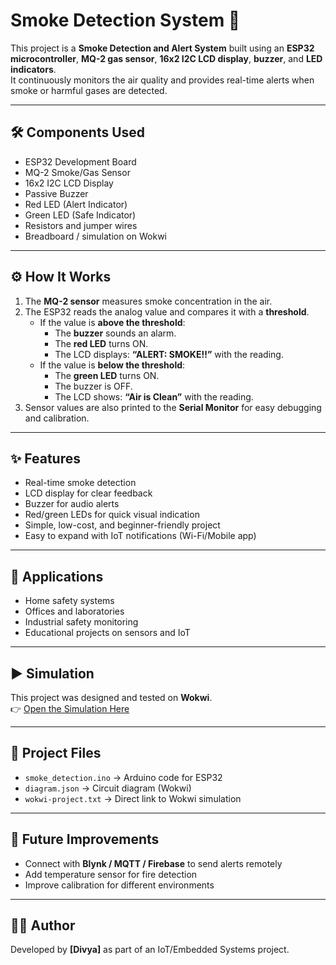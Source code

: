 # Smoke Detection System 🚨

This project is a **Smoke Detection and Alert System** built using an **ESP32 microcontroller**, **MQ-2 gas sensor**, **16x2 I2C LCD display**, **buzzer**, and **LED indicators**.  
It continuously monitors the air quality and provides real-time alerts when smoke or harmful gases are detected.

---

## 🛠 Components Used
- ESP32 Development Board  
- MQ-2 Smoke/Gas Sensor  
- 16x2 I2C LCD Display  
- Passive Buzzer  
- Red LED (Alert Indicator)  
- Green LED (Safe Indicator)  
- Resistors and jumper wires  
- Breadboard / simulation on Wokwi  

---

## ⚙️ How It Works
1. The **MQ-2 sensor** measures smoke concentration in the air.  
2. The ESP32 reads the analog value and compares it with a **threshold**.  
   - If the value is **above the threshold**:
     - The **buzzer** sounds an alarm.  
     - The **red LED** turns ON.  
     - The LCD displays: **“ALERT: SMOKE!!”** with the reading.  
   - If the value is **below the threshold**:
     - The **green LED** turns ON.  
     - The buzzer is OFF.  
     - The LCD shows: **“Air is Clean”** with the reading.  
3. Sensor values are also printed to the **Serial Monitor** for easy debugging and calibration.

---

## ✨ Features
- Real-time smoke detection  
- LCD display for clear feedback  
- Buzzer for audio alerts  
- Red/green LEDs for quick visual indication  
- Simple, low-cost, and beginner-friendly project  
- Easy to expand with IoT notifications (Wi-Fi/Mobile app)  

---

## 📌 Applications
- Home safety systems  
- Offices and laboratories  
- Industrial safety monitoring  
- Educational projects on sensors and IoT  

---

## ▶️ Simulation
This project was designed and tested on **Wokwi**.  
👉 [Open the Simulation Here](https://wokwi.com/projects/440814903295993857)

---

## 📂 Project Files
- `smoke_detection.ino` → Arduino code for ESP32  
- `diagram.json` → Circuit diagram (Wokwi)  
- `wokwi-project.txt` → Direct link to Wokwi simulation  

---

## 🔧 Future Improvements
- Connect with **Blynk / MQTT / Firebase** to send alerts remotely  
- Add temperature sensor for fire detection  
- Improve calibration for different environments  

---

## 👩‍💻 Author
Developed by **[Divya]** as part of an IoT/Embedded Systems project.
